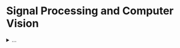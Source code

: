 # Signal Processing and Computer Vision

<details>
<summary>
...
</summary>

* FIR
* IIR
* Low pass, high pass, band, notch, various common filter designs
* Equivalence of transfer functions and timeseries models
* Fourier and Laplace transforms, wavelets
* Coding and compression
* Optimal receivers
* DACs
* Feature extraction
* Estimation and detection
* Statistical signal processing
* Image denoising
* Image histogram
* Inpainting
* Tone mapping
* Retinex
* Gamma correction
* Anisotropic diffusion
* Homography
* Image compression standards
* Color mapping
* Active contour
* Blob detection
* Canny edge detection
* Harris corner detector
* RANSAC
* SIFT
* BoPoE
* AAM
* Object recognition
* Gesture recognition
* Kadir-Brady
* Eigenfaces
* OpenGL

</details>
